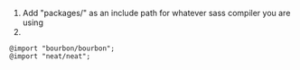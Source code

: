 1. Add "packages/" as an include path for whatever sass compiler you are using
2.
```
@import "bourbon/bourbon";
@import "neat/neat";
```
